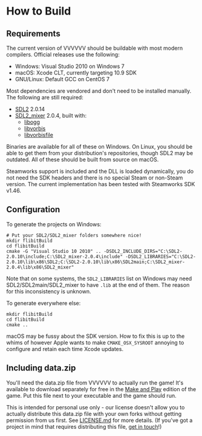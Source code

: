 # How to Build

## Requirements

The current version of VVVVVV should be buildable with most modern compilers.
Official releases use the following:

- Windows: Visual Studio 2010 on Windows 7
- macOS: Xcode CLT, currently targeting 10.9 SDK
- GNU/Linux: Default GCC on CentOS 7

Most dependencies are vendored and don't need to be installed manually. The
following are still required:

- [SDL2](https://libsdl.org/) 2.0.14
- [SDL2_mixer](https://www.libsdl.org/projects/SDL_mixer/) 2.0.4, built with:
  - [libogg](https://xiph.org/ogg/)
  - [libvorbis](https://xiph.org/vorbis/)
  - [libvorbisfile](https://xiph.org/vorbis/)

Binaries are available for all of these on Windows. On Linux, you should be able
to get them from your distribution's repositories, though SDL2 may be outdated.
All of these should be built from source on macOS.

Steamworks support is included and the DLL is loaded dynamically, you do not
need the SDK headers and there is no special Steam or non-Steam version. The
current implementation has been tested with Steamworks SDK v1.46.

## Configuration

To generate the projects on Windows:
```
# Put your SDL2/SDL2_mixer folders somewhere nice!
mkdir flibitBuild
cd flibitBuild
cmake -G "Visual Studio 10 2010" .. -DSDL2_INCLUDE_DIRS="C:\SDL2-2.0.10\include;C:\SDL2_mixer-2.0.4\include" -DSDL2_LIBRARIES="C:\SDL2-2.0.10\lib\x86\SDL2;C:\SDL2-2.0.10\lib\x86\SDL2main;C:\SDL2_mixer-2.0.4\lib\x86\SDL2_mixer"
```

Note that on some systems, the `SDL2_LIBRARIES` list on Windows may need
SDL2/SDL2main/SDL2_mixer to have `.lib` at the end of them. The reason for this
inconsistency is unknown.

To generate everywhere else:
```
mkdir flibitBuild
cd flibitBuild
cmake ..
```

macOS may be fussy about the SDK version. How to fix this is up to the whims of
however Apple wants to make `CMAKE_OSX_SYSROOT` annoying to configure and retain
each time Xcode updates.

## Including data.zip

You'll need the data.zip file from VVVVVV to actually run the game! It's
available to download separately for free in the
[Make and Play](https://thelettervsixtim.es/makeandplay/)
edition of the game. Put this file next to your executable and the game should
run.

This is intended for personal use only - our license doesn't allow you to
actually distribute this data.zip file with your own forks without getting
permission from us first. See [LICENSE.md](../LICENSE.md) for more details. (If
you've got a project in mind that requires distributing this
file, [get in touch](http://distractionware.com/email/)!)
